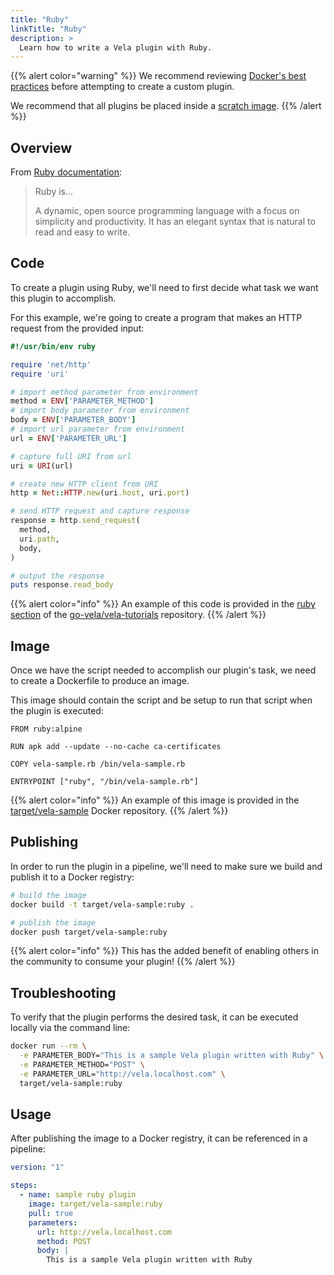 ```yaml
---
title: "Ruby"
linkTitle: "Ruby"
description: >
  Learn how to write a Vela plugin with Ruby.
---
```


{{% alert color="warning" %}}
We recommend reviewing [Docker's best practices](https://docs.docker.com/develop/develop-images/dockerfile_best-practices/) before attempting to create a custom plugin.

We recommend that all plugins be placed inside a [scratch image](https://hub.docker.com/_/scratch).
{{% /alert %}}

## Overview

From [Ruby documentation](https://www.ruby-lang.org/en/):

> Ruby is...
>
> A dynamic, open source programming language with a focus on simplicity and productivity. It has an elegant syntax that is natural to read and easy to write.

## Code

To create a plugin using Ruby, we'll need to first decide what task we want this plugin to accomplish.

For this example, we're going to create a program that makes an HTTP request from the provided input:

```ruby
#!/usr/bin/env ruby

require 'net/http'
require 'uri'

# import method parameter from environment
method = ENV['PARAMETER_METHOD']
# import body parameter from environment
body = ENV['PARAMETER_BODY']
# import url parameter from environment
url = ENV['PARAMETER_URL']

# capture full URI from url
uri = URI(url)

# create new HTTP client from URI
http = Net::HTTP.new(uri.host, uri.port)

# send HTTP request and capture response
response = http.send_request(
  method,
  uri.path,
  body,
)

# output the response
puts response.read_body
```

{{% alert color="info" %}}
An example of this code is provided in the [ruby section](https://github.com/go-vela/vela-tutorials/tree/master/plugins/ruby) of the [go-vela/vela-tutorials](https://github.com/go-vela/vela-tutorials/tree/master/plugins) repository.
{{% /alert %}}

## Image

Once we have the script needed to accomplish our plugin's task, we need to create a Dockerfile to produce an image.

This image should contain the script and be setup to run that script when the plugin is executed:

```docker
FROM ruby:alpine

RUN apk add --update --no-cache ca-certificates

COPY vela-sample.rb /bin/vela-sample.rb

ENTRYPOINT ["ruby", "/bin/vela-sample.rb"]
```

{{% alert color="info" %}}
An example of this image is provided in the [target/vela-sample](https://hub.docker.com/r/target/vela-sample) Docker repository.
{{% /alert %}}

## Publishing

In order to run the plugin in a pipeline, we'll need to make sure we build and publish it to a Docker registry:

```sh
# build the image
docker build -t target/vela-sample:ruby .

# publish the image
docker push target/vela-sample:ruby
```

{{% alert color="info" %}}
This has the added benefit of enabling others in the community to consume your plugin!
{{% /alert %}}

## Troubleshooting

To verify that the plugin performs the desired task, it can be executed locally via the command line:

```sh
docker run --rm \
  -e PARAMETER_BODY="This is a sample Vela plugin written with Ruby" \
  -e PARAMETER_METHOD="POST" \
  -e PARAMETER_URL="http://vela.localhost.com" \
  target/vela-sample:ruby
```

## Usage

After publishing the image to a Docker registry, it can be referenced in a pipeline:

```yaml
version: "1"

steps:
  - name: sample ruby plugin
    image: target/vela-sample:ruby
    pull: true
    parameters:
      url: http://vela.localhost.com
      method: POST
      body: |
        This is a sample Vela plugin written with Ruby
```
